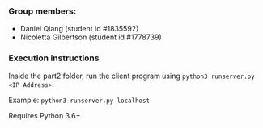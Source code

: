 ### Group members: ###
- Daniel Qiang (student id #1835592)
- Nicoletta Gilbertson (student id #1778739)

### Execution instructions ###
Inside the part2 folder, run the client program using `python3 runserver.py <IP Address>`. 

Example: `python3 runserver.py localhost` 

Requires Python 3.6+.